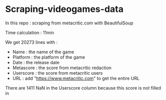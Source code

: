 # Scraping-videogames-data

In this repo : scraping from metacritic.com with BeautifulSoup

Time calculation : 11min

We get 20273 lines with :
  * Name : the name of the game
  * Platform : the platform of the game
  * Date : the release date
  * Metascore : the score from metacritic redaction
  * Userscore : the score from metacritic users
  * URL : add "https://www.metacritic.com" to get the entire URL 

There are 1411 NaN in the Userscore column because this score is not filled in
